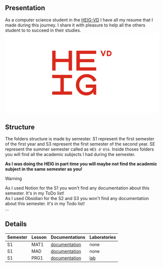 ## Presentation
As a computer science student in the [HEIG-VD](https://heig-vd.ch) I have all my resume that I made during this journey. I share it with pleasure to help all the others student to to succeed in their studies.
![HEIGVD](_src/img/docs/HEIGVD.png)
## Structure
The folders structure is made by semester. S1 represent the first semester of the first year and S3 represent the first semester of the second year. SE represent the summer semester called as `HES d'été`. Inside thoses folders you will find all the academic subjects I had during the semester.

**As I was doing the HEIG in part time you will maybe not find the academic subject in the same semester as you!**

>[!warning]
>As I used Notion for the S1 you won't find any documentation about this semester. It's in my ToDo list!      
>As I used Obsidian for the S2 and S3 you won't find any documentation about this semester. It's in my Todo list!     
>...

## Details

Semester | Lesson | Documentations | Laboratories
|----|----|----|----|
| S1 | MAT1 | [documentation](./S1/MAT1/docs/) | none |
| S1 | MAD | [documentation](S1/MAD/docs) | none |
| S1 | PRG1 | [documentation](S1/PRG1/docs) | [lab](S1/PRG1/labs/) |